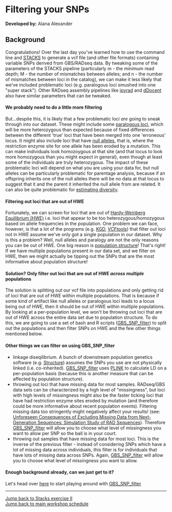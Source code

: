 # Filtering your SNPs
**Developed by:** Alana Alexander

## Background
Congratulations! Over the last day you've learned how to use the command line and [STACKS](http://catchenlab.life.illinois.edu/stacks/) to generate a vcf file (and other file formats) containing variable SNPs derived from GBS/RADseq data. By tweaking some of the parameters of the STACKS pipeline (particularly m - the minimum read depth; M - the number of mismatches between alleles; and n - the number of mismatches between loci in the catalog), we can make it less likely that we've included problematic loci (e.g. paralogous loci smushed into one "super stack"). Other RADseq assembly pipelines like [ipyrad](https://ipyrad.readthedocs.io/) and [dDocent](http://www.ddocent.com/) also have similar parameters that can be tweaked.

#### We probably need to do a little more filtering
But...despite this, it is likely that a few problematic loci *are* going to sneak through into our dataset. These might include some [paralogous loci](https://en.wikipedia.org/wiki/Sequence_homology), which will be more heterozygous than expected because of fixed differences between the different 'true' loci that have been merged into one 'erroneous' locus. It might also include loci that have [null alleles](https://en.wikipedia.org/wiki/Null_allele#Evidence), that is, where the restriction enzyme site for one allele has been eroded by a mutation. This can make individuals look homozoygous at that site (and that locus to look more homozygous than you might expect in general), even though at least some of the individuals are truly heterozygous. The impact of these problematic loci will depend on what you are using your data for, but null alleles can be particularly problematic for parentage analysis, because if an offspring inherits one of the null alleles there will be no data at that locus to suggest that it and the parent it inherited the null allele from are related. It can also be quite problematic for [estimating diversity](https://www.molecularecologist.com/2016/05/radseq-and-missing-data-some-considerations/).

#### Filtering out loci that are out of HWE
Fortunately, we can screen for loci that are out of [Hardy-Weinberg Equilibrium (HWE)](https://en.wikipedia.org/wiki/Hardy%E2%80%93Weinberg_principle) i.e. loci that appear to be too heterozygous/homozygous based on allele frequencies in the population. One problem we can face, however, is that a lot of the programs (e.g. [KGD](https://github.com/AgResearch/KGD), [VCFtools](https://vcftools.github.io/man_latest.html)) that filter out loci not in HWE assume we've only got a single population in our dataset. Why is this a problem? Well, null alleles and paralogy are not the only reasons you can be out of HWE. One big reason is [population structure](https://en.wikipedia.org/wiki/Wahlund_effect)! That's right! If we have multiple populations present in our data set, and we filter on HWE, then we might actually be tipping out the SNPs that are the most informative about population structure!

#### Solution? Only filter out loci that are out of HWE *across multiple* populations
The solution is splitting out our vcf file into populations and only getting rid of loci that are out of HWE within multiple populations. That is because if some kind of artifact like null alleles or paralogous loci leads to a locus being out of HWE, then it should be out of HWE within multiple populations. By looking at a per-population level, we won't be throwing out loci that are out of HWE across the entire data set due to population structure. To do this, we are going to use a set of bash and R scripts ([GBS_SNP_filter](https://github.com/laninsky/GBS_SNP_filter)) to split out the populations and then filter SNPs on HWE and the few other things mentioned below.

#### Other things we can filter on using GBS_SNP_filter
* linkage diseqilibrium. A bunch of downstream population genetics software (e.g. [Structure](https://web.stanford.edu/group/pritchardlab/structure.html)) assumes the SNPs you use are not physically linked (i.e. co-inherited). [GBS_SNP_filter](https://github.com/laninsky/GBS_SNP_filter) uses [PLINK](https://www.cog-genomics.org/plink2) to calculate LD on a per-population basis (because this is another measure that can be affected by population structure).
* throwing out loci that have missing data for most samples. RADseq/GBS data sets can be characterized by a high level of "missingness", but loci with high levels of missingness might also be the faster ticking loci that have had restriction enzyme sites eroded by mutation (and therefore could be more informative about recent population events). Filtering missing data too stringently might negatively affect your results! (see: [Unforeseen Consequences of Excluding Missing Data from Next-Generation Sequences: Simulation Study of RAD Sequences](https://academic.oup.com/sysbio/article/65/3/357/2468879)). Therefore [GBS_SNP_filter](https://github.com/laninsky/GBS_SNP_filter) will allow you to choose what level of missingness you want to allow per SNP so the ball is in your court.
* throwing out samples that have missing data for most loci. This is the inverse of the previous filter - instead of considering SNPs which have a lot of missing data across individuals, this filter is for individuals that have lots of missing data across SNPs. Again, [GBS_SNP_filter](https://github.com/laninsky/GBS_SNP_filter) will allow you to choose what level of missingness you want to allow.

#### Enough background already, can we just get to it?
Let's head over [here](https://otagomohio.github.io/2019-06-11_GBS_EE/sessions/filteringGBSfilter.html) to start playing around with [GBS_SNP_filter](https://github.com/laninsky/GBS_SNP_filter)

---
[Jump back to Stacks exercise II](stacks_exerciseII_denovo)  
[Jump back to main workshop schedule](https://otagomohio.github.io/2019-06-11_GBS_EE/)
